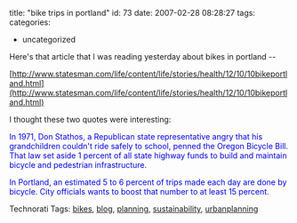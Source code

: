 title: "bike trips in portland"
id: 73
date: 2007-02-28 08:28:27
tags: 
categories: 
- uncategorized

Here's that article that I was reading yesterday about bikes in portland --

[http://www.statesman.com/life/content/life/stories/health/12/10/10bikeportland.html](http://www.statesman.com/life/content/life/stories/health/12/10/10bikeportland.html)

I thought these two quotes were interesting:

<span style="color:#0000dd;">
In 1971, Don Stathos, a Republican state representative angry that his grandchildren couldn't ride safely to school, penned the Oregon Bicycle Bill. That law set aside 1 percent of all state highway funds to build and maintain bicycle and pedestrian infrastructure.</span>

<span style="color:#0000dd;">In Portland, an estimated 5 to 6 percent of trips made each day are done by bicycle. City officials wants to boost that number to at least 15 percent.</span>

<!-- technorati tags start -->

Technorati Tags: [bikes](http://www.technorati.com/tag/bikes), [blog](http://www.technorati.com/tag/blog), [planning](http://www.technorati.com/tag/planning), [sustainability](http://www.technorati.com/tag/sustainability), [urbanplanning](http://www.technorati.com/tag/urbanplanning)
<!-- technorati tags end -->
